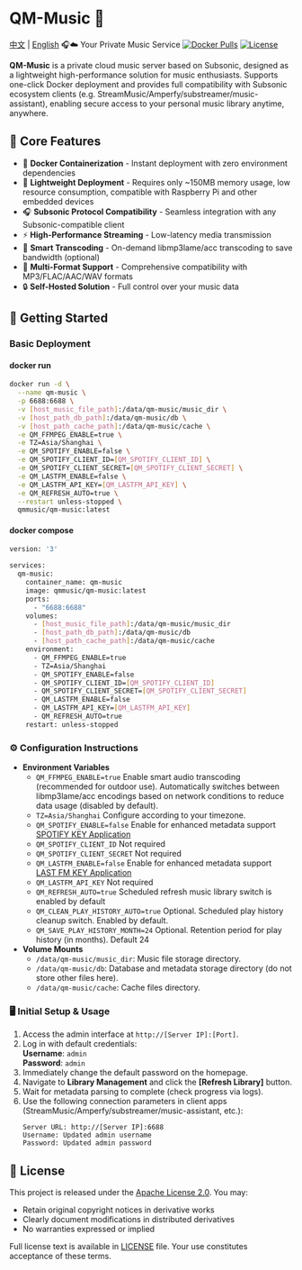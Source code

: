 # QM-Music 🎵
[中文](README.md) | [English](README.en.md)
🎧☁️ Your Private Music Service
[![Docker Pulls](https://img.shields.io/docker/pulls/qmmusic/qm-music)](https://hub.docker.com/r/qmmusic/qm-music)
[![License](https://img.shields.io/badge/License-Apache%202.0-blue.svg)](https://www.apache.org/licenses/LICENSE-2.0)

**QM-Music** is a private cloud music server based on Subsonic, designed as a lightweight high-performance solution for music enthusiasts. Supports one-click Docker deployment and provides full compatibility with Subsonic ecosystem clients (e.g. StreamMusic/Amperfy/substreamer/music-assistant), enabling secure access to your personal music library anytime, anywhere.


## 🌟 Core Features

- 🐳 **Docker Containerization** - Instant deployment with zero environment dependencies
- 🌱 **Lightweight Deployment** - Requires only ~150MB memory usage, low resource consumption, compatible with Raspberry Pi and other embedded devices
- 🎧 **Subsonic Protocol Compatibility** - ​​Seamless integration with any Subsonic-compatible client​​
- ⚡ **High-Performance Streaming** - Low-latency media transmission
- 🔄 **Smart Transcoding** - On-demand libmp3lame/acc transcoding to save bandwidth (optional)
- 📁 **Multi-Format Support** - Comprehensive compatibility with MP3/FLAC/AAC/WAV formats
- 🔒 **Self-Hosted Solution** - Full control over your music data

## 🚀 Getting Started

### Basic Deployment
#### docker run
```bash
docker run -d \
  --name qm-music \
  -p 6688:6688 \
  -v [host_music_file_path]:/data/qm-music/music_dir \
  -v [host_path_db_path]:/data/qm-music/db \
  -v [host_path_cache_path]:/data/qm-music/cache \
  -e QM_FFMPEG_ENABLE=true \
  -e TZ=Asia/Shanghai \
  -e QM_SPOTIFY_ENABLE=false \
  -e QM_SPOTIFY_CLIENT_ID=[QM_SPOTIFY_CLIENT_ID] \
  -e QM_SPOTIFY_CLIENT_SECRET=[QM_SPOTIFY_CLIENT_SECRET] \
  -e QM_LASTFM_ENABLE=false \
  -e QM_LASTFM_API_KEY=[QM_LASTFM_API_KEY] \
  -e QM_REFRESH_AUTO=true \
  --restart unless-stopped \
  qmmusic/qm-music:latest
```
#### docker compose
```bash
version: '3'

services:
  qm-music:
    container_name: qm-music
    image: qmmusic/qm-music:latest
    ports:
      - "6688:6688"
    volumes:
      - [host_music_file_path]:/data/qm-music/music_dir
      - [host_path_db_path]:/data/qm-music/db
      - [host_path_cache_path]:/data/qm-music/cache 
    environment:
      - QM_FFMPEG_ENABLE=true
      - TZ=Asia/Shanghai
      - QM_SPOTIFY_ENABLE=false
      - QM_SPOTIFY_CLIENT_ID=[QM_SPOTIFY_CLIENT_ID]
      - QM_SPOTIFY_CLIENT_SECRET=[QM_SPOTIFY_CLIENT_SECRET]
      - QM_LASTFM_ENABLE=false
      - QM_LASTFM_API_KEY=[QM_LASTFM_API_KEY]
      - QM_REFRESH_AUTO=true
    restart: unless-stopped
```

### ⚙️ Configuration Instructions
- **Environment Variables**
    - `QM_FFMPEG_ENABLE=true` Enable smart audio transcoding (recommended for outdoor use). Automatically switches between libmp3lame/acc encodings based on network conditions to reduce data usage (disabled by default).
    - `TZ=Asia/Shanghai` Configure according to your timezone.
    - `QM_SPOTIFY_ENABLE=false` Enable for enhanced metadata support [SPOTIFY KEY Application](https://developer.spotify.com/documentation/web-api)
    - `QM_SPOTIFY_CLIENT_ID` Not required
    - `QM_SPOTIFY_CLIENT_SECRET` Not required
    - `QM_LASTFM_ENABLE=false` Enable for enhanced metadata support [LAST FM KEY Application](https://www.last.fm/api#getting-started)
    - `QM_LASTFM_API_KEY` Not required
    - `QM_REFRESH_AUTO=true` Scheduled refresh music library switch is enabled by default
    - `QM_CLEAN_PLAY_HISTORY_AUTO=true` Optional. Scheduled play history cleanup switch. Enabled by default.
	- `QM_SAVE_PLAY_HISTORY_MONTH=24` Optional. Retention period for play history (in months). Default 24
- **Volume Mounts**
    - `/data/qm-music/music_dir`: Music file storage directory.
    - `/data/qm-music/db`: Database and metadata storage directory (do not store other files here).
    - `/data/qm-music/cache`: Cache files directory.

### 🖥️ Initial Setup & Usage
1. Access the admin interface at `http://[Server IP]:[Port]`.
2. Log in with default credentials:  
   **Username**: `admin`  
   **Password**: `admin`
3. Immediately change the default password on the homepage.
4. Navigate to **Library Management** and click the **[Refresh Library]** button.
5. Wait for metadata parsing to complete (check progress via logs).
6. Use the following connection parameters in client apps (StreamMusic/Amperfy/substreamer/music-assistant, etc.):
   ```properties
   Server URL: http://[Server IP]:6688
   Username: Updated admin username
   Password: Updated admin password
   
## 📜 License
This project is released under the [Apache License 2.0](https://www.apache.org/licenses/LICENSE-2.0). You may:
- Retain original copyright notices in derivative works
- Clearly document modifications in distributed derivatives
- No warranties expressed or implied

Full license text is available in [LICENSE](LICENSE) file. Your use constitutes acceptance of these terms.